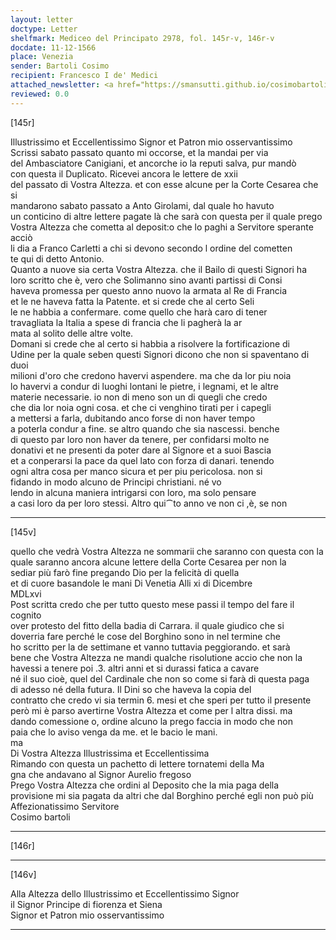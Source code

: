 ```yaml
---
layout: letter
doctype: Letter
shelfmark: Mediceo del Principato 2978, fol. 145r-v, 146r-v
docdate: 11-12-1566
place: Venezia
sender: Bartoli Cosimo
recipient: Francesco I de' Medici
attached_newsletter: <a href="https://smansutti.github.io/cosimobartoli/texts/3079_199/">3079_199</a>
reviewed: 0.0
---
```


[145r]  
  
  
Illustrissimo et Eccellentissimo Signor et Patron mio osservantissimo  
Scrissi sabato passato quanto mi occorse, et la mandai per via  
del Ambasciatore Canigiani, et ancorche io la reputi salva, pur mandò  
con questa il Duplicato. Ricevei ancora le lettere de xxii  
del passato di Vostra Altezza. et con esse alcune per la Corte Cesarea che si  
mandarono sabato passato a Anto Girolami, dal quale ho havuto  
un conticino di altre lettere pagate là che sarà con questa per il quale prego  
Vostra Altezza che cometta al deposit:o che lo paghi a Servitore sperante acciò  
li dia a Franco Carletti a chi si devono secondo l ordine del cometten  
te qui di detto Antonio.  
Quanto a nuove sia certa Vostra Altezza. che il Bailo di questi Signori ha  
loro scritto che è, vero che Solimanno sino avanti partissi di Consi  
haveva promessa per questo anno nuovo la armata al Re di Francia  
et le ne haveva fatta la Patente. et si crede che al certo Seli  
le ne habbia a confermare. come quello che harà caro di tener  
travagliata la Italia a spese di francia che li pagherà la ar  
mata al solito delle altre volte.  
Domani si crede che al certo si habbia a risolvere la fortificazione di  
Udine per la quale seben questi Signori dicono che non si spaventano di duoi  
milioni d'oro che credono havervi aspendere. ma che da lor piu noia  
lo havervi a condur di luoghi lontani le pietre, i legnami, et le altre  
materie necessarie. io non di meno son un di quegli che credo  
che dia lor noia ogni cosa. et che ci venghino tirati per i capegli  
a mettersi a farla, dubitando anco forse di non haver tempo  
a poterla condur a fine. se altro quando che sia nascessi. benche  
di questo par loro non haver da tenere, per confidarsi molto ne  
donativi et ne presenti da poter dare al Signore et a suoi Bascia  
et a conperarsi la pace da quel lato con forza di danari. tenendo  
ogni altra cosa per manco sicura et per piu pericolosa. non si  
fidando in modo alcuno de Principi christiani. né vo  
lendo in alcuna maniera intrigarsi con loro, ma solo pensare  
a casi loro da per loro stessi. Altro qui⁀to anno ve non ci ,è, se non  
  
---  

[145v]  
  
  
quello che vedrà Vostra Altezza ne sommarii che saranno con questa con la  
quale saranno ancora alcune lettere della Corte Cesarea per non la  
sediar più farò fine pregando Dio per la felicità di quella  
et di cuore basandole le mani Di Venetia Alli xi di Dicembre  
MDLxvi  
Post scritta credo che per tutto questo mese passi il tempo del fare il cognito  
over protesto del fitto della badia di Carrara. il quale giudico che si  
doverria fare perché le cose del Borghino sono in nel termine che  
ho scritto per la de settimane et vanno tuttavia peggiorando. et sarà  
bene che Vostra Altezza ne mandi qualche risolutione accio che non la  
havessi a tenere poi .3. altri anni et si durassi fatica a cavare  
né il suo cioè, quel del Cardinale che non so come si farà di questa paga  
di adesso né della futura. Il Dini so che haveva la copia del  
contratto che credo vi sia termin 6. mesi et che speri per tutto il presente  
però mi è parso avertirne Vostra Altezza et come per l altra dissi. ma  
dando comessione o, ordine alcuno la prego faccia in modo che non  
paia che lo aviso venga da me. et le bacio le mani.  
ma  
Di Vostra Altezza Illustrissima et Eccellentissima  
Rimando con questa un pachetto di lettere tornatemi della Ma  
gna che andavano al Signor Aurelio fregoso  
Prego Vostra Altezza che ordini al Deposito che la mia paga della  
provisione mi sia pagata da altri che dal Borghino perché egli non può più  
Affezionatissimo Servitore  
Cosimo bartoli  
  
---  

[146r]  
  
  
  
---  

[146v]  
  
  
Alla Altezza dello Illustrissimo et Eccellentissimo Signor  
il Signor Principe di fiorenza et Siena  
Signor et Patron mio osservantissimo  
  
---  

